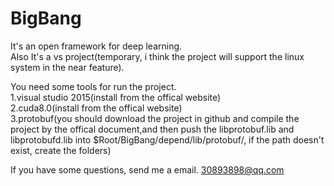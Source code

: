 # BigBang
It's an open framework for deep learning.<br>
Also It's a vs project(temporary, i think the project will support the linux system in the near feature).<br>

You need some tools for run the project.<br>
1.visual studio 2015(install from the offical website)<br>
2.cuda8.0(install from the offical website)<br>
3.protobuf(you should download the project in github and compile the project by the offical document,and then push the libprotobuf.lib and libprotobufd.lib into $Root/BigBang/depend/lib/protobuf/, if the path doesn't exist, create the folders)<br>

If you have some questions, send me a email. 30893898@qq.com
